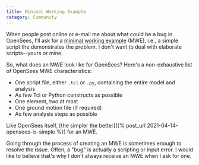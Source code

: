 ```yaml
---
title: Minimal Working Example
category: Community
---
```


When people post online or e-mail me about what could be a bug in OpenSees, I'll ask for a 
[minimal working example](https://en.wikipedia.org/wiki/Minimal_working_example) (MWE), 
i.e., a simple script the demonstrates the problem. I don't want to deal with elaborate scripts--yours or mine.

So, what does an MWE look like for OpenSees? Here's a non-exhaustive list of OpenSees MWE characteristics:

+ One script file, either `.tcl` or `.py`, containing the entire model and analysis
+ As few Tcl or Python constructs as possible
+ One element, two at most
+ One ground motion file (if required)
+ As few analysis steps as possible

Like OpenSees itself, [the simpler the better]({% post_url 2021-04-14-opensees-is-simple %}) for an MWE.

Going through the process of creating an MWE is sometimes enough to resolve the issue. Often, a "bug" is actually a scripting or input error. 
I would like to believe that's why I don't always receive an MWE when I ask for one.

